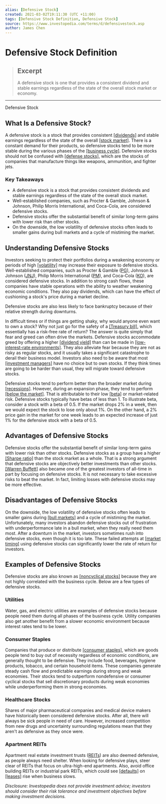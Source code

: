 ```yaml
---
alias: [Defensive Stock]
created: 2021-03-02T19:11:30 (UTC +11:00)
tags: [Defensive Stock Definition, Defensive Stock]
source: https://www.investopedia.com/terms/d/defensivestock.asp
author: James Chen
---
```


# Defensive Stock Definition

> ## Excerpt
> A defensive stock is one that provides a consistent dividend and stable earnings regardless of the state of the overall stock market or economy.

---

Defensive Stock
## What Is a Defensive Stock?

A defensive stock is a stock that provides consistent [[dividends]](https://www.investopedia.com/terms/d/dividend.asp) and stable earnings regardless of the state of the overall [[stock market]](https://www.investopedia.com/terms/s/stockmarket.asp). There is a constant demand for their products, so defensive stocks tend to be more stable during the various phases of the [[business cycle]](https://www.investopedia.com/terms/b/businesscycle.asp). Defensive stocks should not be confused with [[defense stocks]](https://www.investopedia.com/news/us-defense-stocks-could-rally-year-end/), which are the stocks of companies that manufacture things like weapons, ammunition, and fighter jets.

### Key Takeaways

-   A defensive stock is a stock that provides consistent dividends and stable earnings regardless of the state of the overall stock market.
-   Well-established companies, such as Procter & Gamble, Johnson & Johnson, Philip Morris International, and Coca-Cola, are considered defensive stocks.
-   Defensive stocks offer the substantial benefit of similar long-term gains with lower risk than other stocks.
-   On the downside, the low volatility of defensive stocks often leads to smaller gains during bull markets and a cycle of mistiming the market.

## Understanding Defensive Stocks

Investors seeking to protect their portfolios during a weakening economy or periods of high [[volatility]](https://www.investopedia.com/terms/v/volatility.asp) may increase their exposure to defensive stocks. Well-established companies, such as Procter & Gamble ([PG](https://www.investopedia.com/markets/quote?tvwidgetsymbol=PG)), Johnson & Johnson ([JNJ](https://www.investopedia.com/markets/quote?tvwidgetsymbol=jnj)), Philip Morris International ([PM](https://www.investopedia.com/markets/quote?tvwidgetsymbol=pm)), and Coca-Cola ([KO](https://www.investopedia.com/markets/quote?tvwidgetsymbol=ko)), are considered defensive stocks. In addition to strong cash flows, these companies have stable operations with the ability to weather weakening economic conditions. They also pay dividends, which can have the effect of cushioning a stock's price during a market decline.

Defensive stocks are also less likely to face bankruptcy because of their relative strength during downturns.

In difficult times or if things are getting shaky, why would anyone even want to own a stock? Why not just go for the safety of a [[Treasury bill]](https://www.investopedia.com/terms/t/treasurybill.asp), which essentially has a risk-free rate of return? The answer is quite simply that fear and greed can often drive the markets. Defensive stocks accommodate greed by offering a higher [[dividend yield]](https://www.investopedia.com/terms/d/dividendyield.asp) than can be made in [[low-interest-rate environments]](https://www.investopedia.com/terms/l/low-interest-rate-environment.asp). They also alleviate fear because they are not as risky as regular stocks, and it usually takes a significant catastrophe to derail their business model. Investors also need to be aware that most [[investment managers]](https://www.investopedia.com/terms/i/investment-manager.asp) have no choice but to own stocks. If they think times are going to be harder than usual, they will migrate toward defensive stocks.

Defensive stocks tend to perform better than the broader market during [[recessions]](https://www.investopedia.com/terms/r/recession.asp). However, during an expansion phase, they tend to perform [[below the market]](https://www.investopedia.com/terms/b/belowthemarket.asp). That is attributable to their low [[beta]](https://www.investopedia.com/terms/b/beta.asp) or market-related risk. Defensive stocks typically have betas of less than 1. To illustrate beta, consider a stock with a beta of 0.5. If the market drops 2% in a week, then we would expect the stock to lose only about 1%. On the other hand, a 2% price gain in the market for one week leads to an expected increase of just 1% for the defensive stock with a beta of 0.5.

## Advantages of Defensive Stocks

Defensive stocks offer the substantial benefit of similar long-term gains with lower risk than other stocks. Defensive stocks as a group have a higher [[Sharpe ratio]](https://www.investopedia.com/terms/s/sharperatio.asp) than the stock market as a whole. That is a strong argument that defensive stocks are objectively better investments than other stocks. [[Warren Buffett]](https://www.investopedia.com/articles/01/071801.asp) also became one of the greatest investors of all-time in part by focusing on defensive stocks. It is not necessary to take excessive risks to beat the market. In fact, limiting losses with defensive stocks may be more effective.

## Disadvantages of Defensive Stocks

On the downside, the low volatility of defensive stocks often leads to smaller gains during [[bull markets]](https://www.investopedia.com/terms/b/bullmarket.asp) and a cycle of mistiming the market. Unfortunately, many investors abandon defensive stocks out of frustration with underperformance late in a bull market, when they really need them most. After a downturn in the market, investors sometimes rush into defensive stocks, even though it is too late. These failed attempts at [[market timing]](https://www.investopedia.com/terms/m/markettiming.asp) using defensive stocks can significantly lower the rate of return for investors.

## Examples of Defensive Stocks

Defensive stocks are also known as [[noncyclical stocks]](https://www.investopedia.com/articles/00/082800.asp) because they are not highly correlated with the business cycle. Below are a few types of defensive stocks.

### Utilities

Water, gas, and electric utilities are examples of defensive stocks because people need them during all phases of the business cycle. Utility companies also get another benefit from a slower economic environment because interest rates tend to be lower.

### Consumer Staples

Companies that produce or distribute [[consumer staples]](https://www.investopedia.com/terms/c/consumerstaples.asp), which are goods people tend to buy out of necessity regardless of economic conditions, are generally thought to be defensive. They include food, beverages, hygiene products, tobacco, and certain household items. These companies generate steady cash flow and predictable earnings during strong and weak economies. Their stocks tend to outperform nondefensive or consumer cyclical stocks that sell discretionary products during weak economies while underperforming them in strong economies.

### Healthcare Stocks

Shares of major pharmaceutical companies and medical device makers have historically been considered defensive stocks. After all, there will always be sick people in need of care. However, increased competition from new drugs and uncertainty surrounding regulations mean that they aren't as defensive as they once were.

### Apartment REITs

Apartment real estate investment trusts ([REITs](https://www.investopedia.com/terms/r/reit.asp)) are also deemed defensive, as people always need shelter. When looking for defensive plays, steer clear of REITs that focus on ultra-high-end apartments. Also, avoid office building REITs or industrial park REITs, which could see [[defaults]](https://www.investopedia.com/terms/d/default2.asp) on [[leases]](https://www.investopedia.com/terms/l/lease.asp) rise when business slows.

_Disclosure: Investopedia does not provide investment advice; investors should consider their risk tolerance and investment objectives before making investment decisions._

